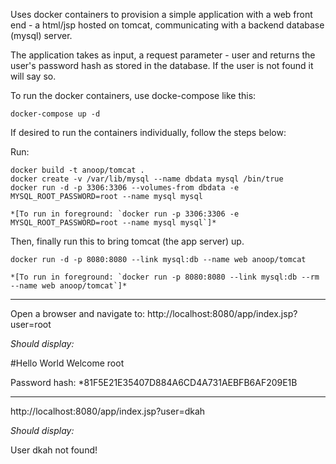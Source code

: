 Uses docker containers to provision a simple application with a web front end - a html/jsp hosted on tomcat, communicating with a backend database (mysql) server. 

The application takes as input, a request parameter - user and returns the user's password hash as stored in the database. If the user is not found it will say so.

To run the docker containers, use docke-compose like this:
```
docker-compose up -d
```

If desired to run the containers individually, follow the steps below:

Run:
```
docker build -t anoop/tomcat .
docker create -v /var/lib/mysql --name dbdata mysql /bin/true
docker run -d -p 3306:3306 --volumes-from dbdata -e MYSQL_ROOT_PASSWORD=root --name mysql mysql
```
	*[To run in foreground: `docker run -p 3306:3306 -e MYSQL_ROOT_PASSWORD=root --name mysql mysql`]*

Then, finally run this to bring tomcat (the app server) up.
```
docker run -d -p 8080:8080 --link mysql:db --name web anoop/tomcat
```
	*[To run in foreground: `docker run -p 8080:8080 --link mysql:db --rm --name web anoop/tomcat`]*

-----------------------------------------------------------------
Open a browser and navigate to:
http://localhost:8080/app/index.jsp?user=root

*Should display:*

#Hello World
Welcome root 

Password hash: *81F5E21E35407D884A6CD4A731AEBFB6AF209E1B

-----------------------------------------------------------------
http://localhost:8080/app/index.jsp?user=dkah

*Should display:*

User dkah not found!
